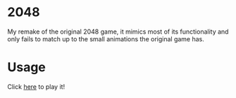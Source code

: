 # 2048
My remake of the original 2048 game, it mimics most of its functionality and only fails to match up to the small animations the original game has.

# Usage
Click [here](https://akshatk-khurana.github.io/2048/) to play it!
